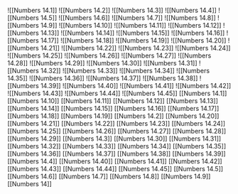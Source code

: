 ![[Numbers 14.1]]
![[Numbers 14.2]]
![[Numbers 14.3]]
![[Numbers 14.4]]
![[Numbers 14.5]]
![[Numbers 14.6]]
![[Numbers 14.7]]
![[Numbers 14.8]]
![[Numbers 14.9]]
![[Numbers 14.10]]
![[Numbers 14.11]]
![[Numbers 14.12]]
![[Numbers 14.13]]
![[Numbers 14.14]]
![[Numbers 14.15]]
![[Numbers 14.16]]
![[Numbers 14.17]]
![[Numbers 14.18]]
![[Numbers 14.19]]
![[Numbers 14.20]]
![[Numbers 14.21]]
![[Numbers 14.22]]
![[Numbers 14.23]]
![[Numbers 14.24]]
![[Numbers 14.25]]
![[Numbers 14.26]]
![[Numbers 14.27]]
![[Numbers 14.28]]
![[Numbers 14.29]]
![[Numbers 14.30]]
![[Numbers 14.31]]
![[Numbers 14.32]]
![[Numbers 14.33]]
![[Numbers 14.34]]
![[Numbers 14.35]]
![[Numbers 14.36]]
![[Numbers 14.37]]
![[Numbers 14.38]]
![[Numbers 14.39]]
![[Numbers 14.40]]
![[Numbers 14.41]]
![[Numbers 14.42]]
![[Numbers 14.43]]
![[Numbers 14.44]]
![[Numbers 14.45]]
[[Numbers 14.1]]
[[Numbers 14.10]]
[[Numbers 14.11]]
[[Numbers 14.12]]
[[Numbers 14.13]]
[[Numbers 14.14]]
[[Numbers 14.15]]
[[Numbers 14.16]]
[[Numbers 14.17]]
[[Numbers 14.18]]
[[Numbers 14.19]]
[[Numbers 14.2]]
[[Numbers 14.20]]
[[Numbers 14.21]]
[[Numbers 14.22]]
[[Numbers 14.23]]
[[Numbers 14.24]]
[[Numbers 14.25]]
[[Numbers 14.26]]
[[Numbers 14.27]]
[[Numbers 14.28]]
[[Numbers 14.29]]
[[Numbers 14.3]]
[[Numbers 14.30]]
[[Numbers 14.31]]
[[Numbers 14.32]]
[[Numbers 14.33]]
[[Numbers 14.34]]
[[Numbers 14.35]]
[[Numbers 14.36]]
[[Numbers 14.37]]
[[Numbers 14.38]]
[[Numbers 14.39]]
[[Numbers 14.4]]
[[Numbers 14.40]]
[[Numbers 14.41]]
[[Numbers 14.42]]
[[Numbers 14.43]]
[[Numbers 14.44]]
[[Numbers 14.45]]
[[Numbers 14.5]]
[[Numbers 14.6]]
[[Numbers 14.7]]
[[Numbers 14.8]]
[[Numbers 14.9]]
[[Numbers 14]]
